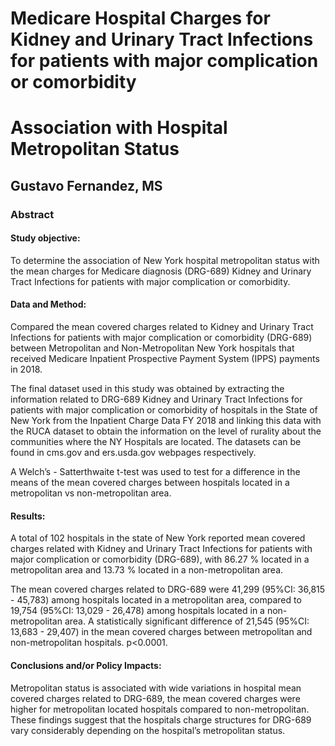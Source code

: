 
# Medicare Hospital Charges for Kidney and Urinary Tract Infections for patients with major complication or comorbidity  
# Association with Hospital Metropolitan Status

## Gustavo Fernandez, MS

### Abstract

#### Study objective: 
To determine the association of New York hospital metropolitan status with the mean charges for Medicare diagnosis (DRG-689) Kidney and Urinary Tract Infections for patients with major complication or comorbidity.

#### Data and Method: 
Compared the mean covered charges related to Kidney and Urinary Tract Infections for patients with major complication or comorbidity (DRG-689) between Metropolitan and Non-Metropolitan New York hospitals that received Medicare Inpatient Prospective Payment System (IPPS) payments in 2018.

The final dataset used in this study was obtained by extracting the information related to DRG-689 Kidney and Urinary Tract Infections for patients with major complication or comorbidity of hospitals in the State of New York from the Inpatient Charge Data FY 2018 and linking this data with the RUCA dataset to obtain the information on the level of rurality about the communities where the NY Hospitals are located. The datasets can be found in cms.gov and ers.usda.gov webpages respectively.

A Welch’s - Satterthwaite t-test was used to test for a difference in the means of the mean covered charges between hospitals located in a metropolitan vs non-metropolitan area.

#### Results: 
A total of 102 hospitals in the state of New York reported mean covered charges related with Kidney and Urinary Tract Infections for patients with major complication or comorbidity (DRG-689), with 86.27 % located in a metropolitan area and 13.73 % located in a non-metropolitan area.

The mean covered charges related to DRG-689 were 41,299 (95%CI: 36,815 - 45,783) among hospitals located in a metropolitan area, compared to 19,754 (95%CI: 13,029 - 26,478) among hospitals located in a non-metropolitan area. A statistically significant difference of 21,545 (95%CI: 13,683 - 29,407) in the mean covered charges between metropolitan and non-metropolitan hospitals. p<0.0001.
 
#### Conclusions and/or Policy Impacts:
Metropolitan status is associated with wide variations in hospital mean covered charges related to DRG-689, the mean covered charges were higher for metropolitan located hospitals compared to non-metropolitan. These findings suggest that the hospitals charge structures for DRG-689 vary considerably depending on the hospital’s metropolitan status. 

